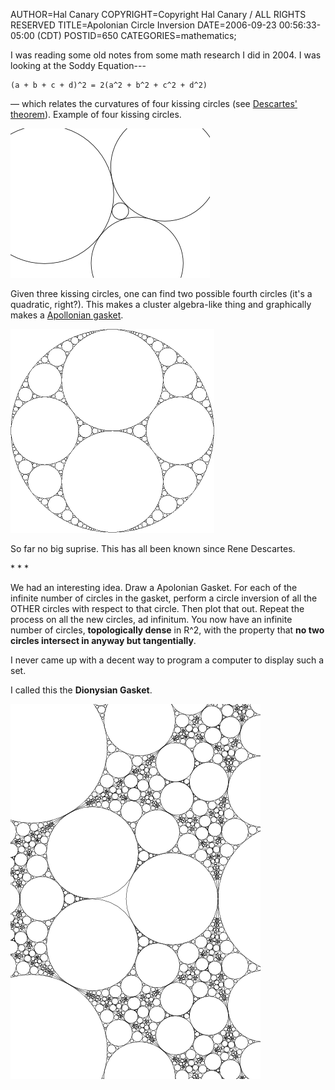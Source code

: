 AUTHOR=Hal Canary
COPYRIGHT=Copyright Hal Canary / ALL RIGHTS RESERVED
TITLE=Apolonian Circle Inversion
DATE=2006-09-23 00:56:33-05:00 (CDT)
POSTID=650
CATEGORIES=mathematics;

I was reading some old notes from some math research I did in 2004. I was looking at the Soddy Equation---

    (a + b + c + d)^2 = 2(a^2 + b^2 + c^2 + d^2)

— which relates the curvatures of four kissing circles (see [Descartes' theorem](http://en.wikipedia.org/wiki/Descartes%27_theorem)). Example of four kissing circles.

![circles touching tangentally](/images/2006-09-23-kissers.png)

Given three kissing circles, one can find two possible fourth circles (it's a quadratic, right?). This makes a cluster algebra-like thing and graphically makes a [Apollonian gasket](http://en.wikipedia.org/wiki/Apollonian_gasket).

![many many circles touching tangentally](/images/apollonian_gasket_example.png)

So far no big suprise. This has all been known since Rene Descartes.

\* \* \*

We had an interesting idea. Draw a Apolonian Gasket. For each of the infinite number of circles in the gasket, perform a circle inversion of all the OTHER circles with respect to that circle. Then plot that out. Repeat the process on all the new circles, ad infinitum. You now have an infinite number of circles, **topologically dense** in R^2, with the property that **no two circles intersect in anyway but tangentially**.

I never came up with a decent way to program a computer to display such a set.

I called this the **Dionysian Gasket**.

![many many many many circles touching tangentally](/images/dionysian-gasket.png)
